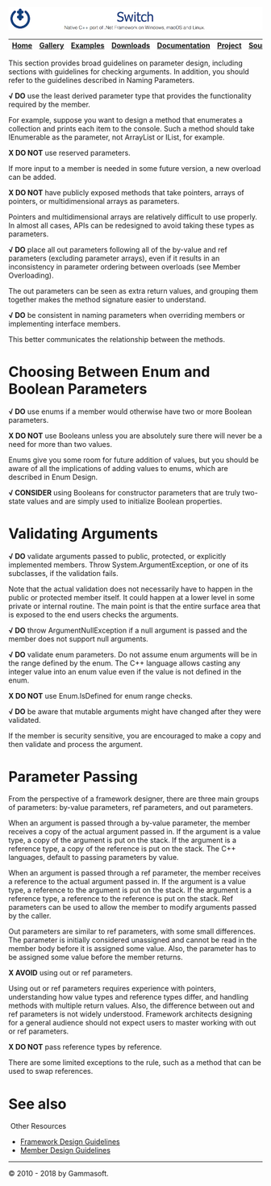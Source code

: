 ![Switch Header](Pictures/SwitchNativeC++port.png)

| [Home](Home.md) | [Gallery](Gallery.md) | [Examples](Examples.md) | [Downloads](Downloads.md) | [Documentation](Documentation.md) | [Project](https://sourceforge.net/projects/switchpro) | [Source](https://github.com/gammasoft71/switch) | [License](License.md) | [Contact](Contact.md) | [Gammasoft](https://gammasoft71.wixsite.com/gammasoft) |
|-----------------|-----------------------|-------------------------|-------------------------|-----------------------------------|-------------------------------------------------------|-------------------------------------------------|-----------------------|-----------------------|---------------------------------------------------------|

This section provides broad guidelines on parameter design, including sections with guidelines for checking arguments. In addition, you should refer to the guidelines described in Naming Parameters.

**√ DO** use the least derived parameter type that provides the functionality required by the member.

For example, suppose you want to design a method that enumerates a collection and prints each item to the console. Such a method should take IEnumerable as the parameter, not ArrayList or IList, for example.

**X DO NOT** use reserved parameters.

If more input to a member is needed in some future version, a new overload can be added.

**X DO NOT** have publicly exposed methods that take pointers, arrays of pointers, or multidimensional arrays as parameters.

Pointers and multidimensional arrays are relatively difficult to use properly. In almost all cases, APIs can be redesigned to avoid taking these types as parameters.

**√ DO** place all out parameters following all of the by-value and ref parameters (excluding parameter arrays), even if it results in an inconsistency in parameter ordering between overloads (see Member Overloading).

The out parameters can be seen as extra return values, and grouping them together makes the method signature easier to understand.

**√ DO** be consistent in naming parameters when overriding members or implementing interface members.

This better communicates the relationship between the methods.

# Choosing Between Enum and Boolean Parameters

**√ DO** use enums if a member would otherwise have two or more Boolean parameters.

**X DO NOT** use Booleans unless you are absolutely sure there will never be a need for more than two values.

Enums give you some room for future addition of values, but you should be aware of all the implications of adding values to enums, which are described in Enum Design.

**√ CONSIDER** using Booleans for constructor parameters that are truly two-state values and are simply used to initialize Boolean properties.

# Validating Arguments

**√ DO** validate arguments passed to public, protected, or explicitly implemented members. Throw System.ArgumentException, or one of its subclasses, if the validation fails.

Note that the actual validation does not necessarily have to happen in the public or protected member itself. It could happen at a lower level in some private or internal routine. The main point is that the entire surface area that is exposed to the end users checks the arguments.

**√ DO** throw ArgumentNullException if a null argument is passed and the member does not support null arguments.

**√ DO** validate enum parameters. Do not assume enum arguments will be in the range defined by the enum. The C++ language allows casting any integer value into an enum value even if the value is not defined in the enum.

**X DO NOT** use Enum.IsDefined for enum range checks.

**√ DO** be aware that mutable arguments might have changed after they were validated.

If the member is security sensitive, you are encouraged to make a copy and then validate and process the argument.

# Parameter Passing

From the perspective of a framework designer, there are three main groups of parameters: by-value parameters, ref parameters, and out parameters.

When an argument is passed through a by-value parameter, the member receives a copy of the actual argument passed in. If the argument is a value type, a copy of the argument is put on the stack. If the argument is a reference type, a copy of the reference is put on the stack. The C++ languages, default to passing parameters by value.

When an argument is passed through a ref parameter, the member receives a reference to the actual argument passed in. If the argument is a value type, a reference to the argument is put on the stack. If the argument is a reference type, a reference to the reference is put on the stack. Ref parameters can be used to allow the member to modify arguments passed by the caller.

Out parameters are similar to ref parameters, with some small differences. The parameter is initially considered unassigned and cannot be read in the member body before it is assigned some value. Also, the parameter has to be assigned some value before the member returns.

**X AVOID** using out or ref parameters.

Using out or ref parameters requires experience with pointers, understanding how value types and reference types differ, and handling methods with multiple return values. Also, the difference between out and ref parameters is not widely understood. Framework architects designing for a general audience should not expect users to master working with out or ref parameters.

**X DO NOT** pass reference types by reference.

There are some limited exceptions to the rule, such as a method that can be used to swap references.

# See also
​
Other Resources

* [Framework Design Guidelines](FrameworkDesignGuidelines.md)
* [Member Design Guidelines](MemberDesignGuidelines.md)

______________________________________________________________________________________________

© 2010 - 2018 by Gammasoft.
